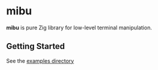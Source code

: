 # mibu

**mibu** is pure Zig library for low-level terminal manipulation.

## Getting Started

See the [examples directory](examples/)
